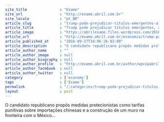 ```yaml
---
site_title               : "Exame"
site_url                 : "http://exame.abril.com.br"
site_locale              : "pt_BR"
article_slug             : "trump-pode-prejudicar-titulos-emergentes-afirma-aberdeen"
article_title            : "Trump pode prejudicar títulos emergentes, afirma Aberdeen"
article_image            : "https://abrilexame.files.wordpress.com/2016/10/size_960_16_9_donald-trump4.jpg?quality=70&strip=all&w=960"
article_url              : "http://exame.abril.com.br/economia/trump-pode-prejudicar-titulos-emergentes-afirma-aberdeen/"
article_published_at     : "2016-09-27T16:06:26-03:00"
article_description      : "O candidato republicano propôs medidas protecionistas como tarifas punitivas sobre importações chinesas e a construção de um muro na fronteira com o México..."
article_author_name      : ""
article_author_image     : null
article_author_biography : null
article_author_profile   : "http://exame.abril.com.br/author/wpvipabril/"
article_author_facebook  : null
article_author_twitter   : null
category                 : ['economy']
tags                     : ['Exame']
permalink                : "/:categories/trump-pode-prejudicar-titulos-emergentes-afirma-aberdeen/"
layout                   : post
---
```


O candidato republicano propôs medidas protecionistas como tarifas punitivas sobre importações chinesas e a construção de um muro na fronteira com o México...
